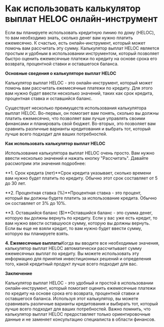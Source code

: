 Как использовать калькулятор выплат HELOC онлайн-инструмент
===========================================================

Если вы планируете использовать кредитную линию по дому (HELOC), то вам необходимо знать, сколько денег вам нужно платить ежемесячно. К счастью, есть онлайн-инструмент, который может помочь вам рассчитать эту сумму. Калькулятор выплат HELOC является простым и удобным в использовании инструментом, который позволяет быстро оценить ежемесячные платежи по кредиту на основе срока его возврата, процентной ставки и оставшегося баланса.

**Основные сведения о калькуляторе выплат HELOC**

Калькулятор выплат HELOC - это онлайн-инструмент, который может помочь вам рассчитать ежемесячные платежи по кредиту. Для этого вам нужно будет ввести несколько значений, таких как срок кредита, процентная ставка и оставшийся баланс.

Существует несколько преимуществ использования калькулятора выплат HELOC. Во-первых, он помогает вам понять, сколько вы должны платить ежемесячно, что позволяет вам лучше управлять своими финансами и планировать свой бюджет. Во-вторых, это позволяет вам сравнить различные варианты кредитования и выбрать тот, который лучше всего подходит для ваших потребностей.

**Как использовать калькулятор выплат HELOC**

Использование калькулятора выплат HELOC очень просто. Вам нужно ввести несколько значений и нажать кнопку "Рассчитать". Давайте рассмотрим эти значения подробнее:

**1. Срок кредита (лет)**Срок кредита указывает, сколько времени вам нужно будет платить по кредиту. Обычно этот срок составляет от 5 до 30 лет.

**2. Процентная ставка (%)**Процентная ставка - это процент, который вы должны будете платить за использование кредита. Обычно он составляет от 3% до 10%.

**3. Оставшийся баланс ($)**Оставшийся баланс - это сумма денег, которую вы должны вернуть по кредиту. Если у вас уже есть кредит, то вам нужно ввести оставшуюся сумму, которую вы должны вернуть. Если вы еще не взяли кредит, то вам нужно будет ввести сумму, которую вы планируете взять.

**4. Ежемесячные выплаты**Когда вы вводите все необходимые значения, калькулятор выплат HELOC автоматически рассчитывает сумму ежемесячных выплат по кредиту. Вы можете использовать эту информацию для принятия инвестиционных решений и определения того, какой кредитный продукт лучше всего подходит для вас.

**Заключение**

Калькулятор выплат HELOC - это удобный и простой в использовании онлайн-инструмент, который помогает оценить ежемесячные платежи по кредиту на основе срока его возврата, процентной ставки и оставшегося баланса. Используя этот калькулятор, вы можете сравнивать различные варианты кредитования и выбирать тот, который лучше всего подходит для ваших потребностей. Важно помнить, что калькулятор выплат HELOC предоставляет только ориентировочные данные и не заменяет консультацию специалиста в области финансов.